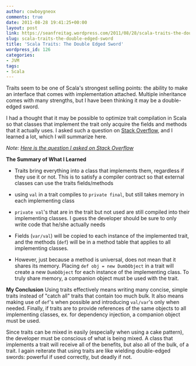 ```yaml
---
author: cowboygneox
comments: true
date: 2011-08-28 19:41:25+00:00
layout: post
link: https://seanfreitag.wordpress.com/2011/08/28/scala-traits-the-double-edged-sword/
slug: scala-traits-the-double-edged-sword
title: 'Scala Traits: The Double Edged Sword'
wordpress_id: 126
categories:
- JVM
tags:
- Scala
---
```


Traits seem to be one of Scala's strongest selling points: the ability to make an interface that comes with implementation attached. Multiple inheritance comes with many strengths, but I have been thinking it may be a double-edged sword.

I had a thought that it may be possible to optimize trait compilation in Scala so that classes that implement the trait only acquire the fields and methods that it actually uses. I asked such a question on [Stack Overflow](http://stackoverflow.com), and I learned a lot, which I will summarize here.

_Note: [Here is the question I asked on Stack Overflow](http://stackoverflow.com/q/7219098/916128)_

**The Summary of What I Learned**



	
  * Traits bring everything into a class that implements them, regardless if they use it or not. This is to satisfy a compiler contract so that external classes can use the traits fields/methods

	
  * using `val` in a trait compiles to `private final`, but still takes memory in each implementing class

	
  * `private val`'s that are in the trait but not used are still compiled into their implementing classes. I guess the developer should be sure to only write code that he/she actually needs

	
  * Fields (`var/val`) will be copied to each instance of the implemented trait, and the methods (`def`) will be in a method table that applies to all implementing classes.

	
  * However, just because a method is universal, does not mean that it shares its memory. Placing `def obj = new DumbObject` in a trait will create a new `DumbObject` for each instance of the implementing class. To truly share memory, a companion object must be used with the trait.



**My Conclusion**
Using traits effectively means writing many concise, simple traits instead of "catch all" traits that contain too much bulk. It also means making use of `def`'s when possible and introducing `val/var`'s only when needed. Finally, if traits are to provide references of the same objects to all implementing classes, ex. for dependency injection, a companion object must be used.

Since traits can be mixed in easily (especially when using a cake pattern), the developer must be conscious of what is being mixed. A class that implements a trait will receive all of the benefits, but also all of the bulk, of a trait. I again reiterate that using traits are like wielding double-edged swords: powerful if used correctly, but deadly if not.
